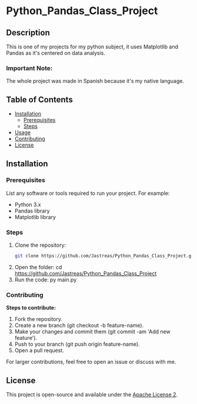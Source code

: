 # Python_Pandas_Class_Project

## Description
This is one of my projects for my python subject, it uses Matplotlib and Pandas as it's centered on data analysis.

### Important Note:
The whole project was made in Spanish because it's my native language.

## Table of Contents
- [Installation](#installation)
  - [Prerequisites](#prerequisites)
  - [Steps](#steps)
- [Usage](#usage)
- [Contributing](#contributing)
- [License](#license)

## Installation

### Prerequisites
List any software or tools required to run your project. For example:

- Python 3.x
- Pandas library
- Matplotlib library

### Steps
1. Clone the repository:
   ```bash
   git clone https://github.com/Jastreas/Python_Pandas_Class_Project.git
   ```
2. Open the folder:
    cd https://github.com/Jastreas/Python_Pandas_Class_Project
3. Run the code:
    py main.py

### Contributing
**Steps to contribute:**
1. Fork the repository.
2. Create a new branch (git checkout -b feature-name).
3. Make your changes and commit them (git commit -am 'Add new feature').
4. Push to your branch (git push origin feature-name).
5. Open a pull request.

For larger contributions, feel free to open an issue or discuss with me.

## License
This project is open-source and available under the [Apache License 2](LICENSE).
